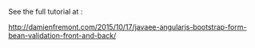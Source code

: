 See the full tutorial at :

http://damienfremont.com/2015/10/17/javaee-angularjs-bootstrap-form-bean-validation-front-and-back/
